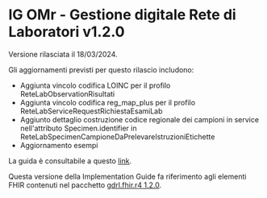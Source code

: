 # IG OMr - Gestione digitale Rete di Laboratori v1.2.0

Versione rilasciata il 18/03/2024. 

Gli aggiornamenti previsti per questo rilascio includono:
- Aggiunta vincolo codifica LOINC per il profilo ReteLabObservationRisultati 
- Aggiunta vincolo codifica reg_map_plus per il profilo ReteLabServiceRequestRichiestaEsamiLab
- Aggiunto dettaglio costruzione codice regionale dei campioni in service nell'attributo Specimen.identifier in ReteLabSpecimenCampioneDaPrelevareIstruzioniEtichette
- Aggiornamento esempi

La guida è consultabile a questo [link](https://simplifier.net/guide/gdrlab?version=1.2.0).

Questa versione della Implementation Guide fa riferimento agli elementi FHIR contenuti nel pacchetto [gdrl.fhir.r4 1.2.0](https://simplifier.net/packages/gdrl.fhir.r4/1.2.0).
